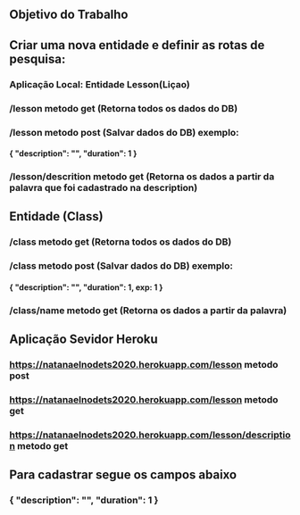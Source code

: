 ## Objetivo do Trabalho

## Criar uma nova entidade e definir as rotas de pesquisa:

### Aplicação Local: Entidade Lesson(Liçao)

### /lesson  metodo get (Retorna todos os dados do DB)
### /lesson metodo post (Salvar dados do DB) exemplo:

#### { "description": "", "duration": 1 }

### /lesson/descrition metodo get (Retorna os dados a partir da palavra que foi cadastrado na description)


## Entidade (Class)

### /class  metodo get (Retorna todos os dados do DB)
### /class metodo post (Salvar dados do DB) exemplo:

#### { "description": "", "duration": 1, exp: 1 }

### /class/name metodo get (Retorna os dados a partir da palavra)

## Aplicação Sevidor Heroku

### https://natanaelnodets2020.herokuapp.com/lesson              metodo post
### https://natanaelnodets2020.herokuapp.com/lesson              metodo get
### https://natanaelnodets2020.herokuapp.com/lesson/description  metodo get

## Para cadastrar segue os campos abaixo
### { "description": "", "duration": 1 }
